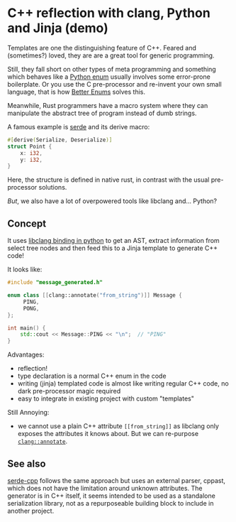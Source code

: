 # C++ reflection with clang, Python and Jinja (demo)

Templates are one the distinguishing feature of C++. Feared and (sometimes?) loved, they are are a great tool for generic programming.

Still, they fall short on other types of meta programming and something which behaves like a [Python enum](https://docs.python.org/3/library/enum.html) usually involves some error-prone boilerplate. Or you use the C pre-processor
and re-invent your own small language, that is how [Better Enums](https://github.com/aantron/better-enums) solves this.

Meanwhile, Rust programmers have a macro system where they can manipulate the abstract tree of program instead of dumb strings.

A famous example is [serde](https://serde.rs) and its derive macro:

```rust
#[derive(Serialize, Deserialize)]
struct Point {
    x: i32,
    y: i32,
}
```

Here, the structure is defined in native rust, in contrast with the usual pre-processor solutions.

*But*, we also have a lot of overpowered tools like libclang and... Python?

## Concept

It uses [libclang binding in python](https://libclang.readthedocs.io/en/latest/) to get an AST, extract information from select tree nodes and then feed this to a Jinja template to generate C++ code!

It looks like:

```c++
#include "message_generated.h"

enum class [[clang::annotate("from_string")]] Message {
     PING,
     PONG,
};

int main() {
    std::cout << Message::PING << "\n";  // "PING"
}
```

Advantages:

* reflection!
* type declaration is a normal C++ enum in the code
* writing (jinja) templated code is almost like writing regular C++ code, no dark pre-processor magic required
* easy to integrate in existing project with custom "templates"


Still Annoying:

* we cannot use a plain C++ attribute `[[from_string]]` as libclang only exposes the attributes it knows about. But we can re-purpose [`clang::annotate`](https://clang.llvm.org/docs/AttributeReference.html#annotate).

## See also

[serde-cpp](https://github.com/serde-cpp/serde-cpp) follows the same approach but uses an external parser, cppast, which does not have the limitation around unknown attributes. The generator is in C++ itself, it seems intended to be used as a standalone serialization library, not as a repurposeable building block to include in another project.
